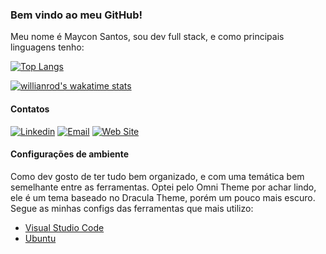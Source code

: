 ### Bem vindo ao meu GitHub!

Meu nome é Maycon Santos, sou dev full stack, e como principais linguagens tenho:

[![Top Langs](https://github-readme-stats.vercel.app/api/top-langs/?username=mayconsgs&bg_color=00000000&text_color=888888&hide_border=true&locale=pt-br)](https://github.com/anuraghazra/github-readme-stats)

[![willianrod's wakatime stats](https://github-readme-stats.vercel.app/api/wakatime?username=mayconsgs&bg_color=00000000&text_color=888888&hide_border=true&layout=compact&custom_title=Tempo%20de%20código%20na%20semana)](https://github.com/anuraghazra/github-readme-stats)

#### Contatos

[![Linkedin](https://img.shields.io/badge/LinkedIn-7030a0?style=for-the-badge&logo=LinkedIn&logoColor=white)](https://www.linkedin.com/in/mayconsgs/)
[![Email](https://img.shields.io/badge/mail-7030a0?style=for-the-badge&logo=Gmail&logoColor=white)](mailto:maycon.s.santos44@gmail.com)
[![Web Site](https://img.shields.io/badge/web%20site-7030a0?style=for-the-badge&logo=Google%20Chrome&logoColor=white)](https://mayconsgs.vercel.app/)

#### Configurações de ambiente

Como dev gosto de ter tudo bem organizado, e com uma temática bem semelhante entre as ferramentas. Optei pelo Omni Theme por achar lindo, ele é um tema baseado no Dracula Theme, porém um pouco mais escuro.
Segue as minhas configs das ferramentas que mais utilizo:

- [Visual Studio Code](https://gist.github.com/mayconsgs/a25171951a82e9f0772a17d8fe714674)
- [Ubuntu](https://gist.github.com/mayconsgs/aecc5c4dd6576693c4757ca286cc5ea6)
